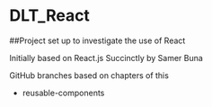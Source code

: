 # DLT_React

##Project set up to investigate the use of React

Initially based on React.js Succinctly by Samer Buna

GitHub branches based on chapters of this
- reusable-components
